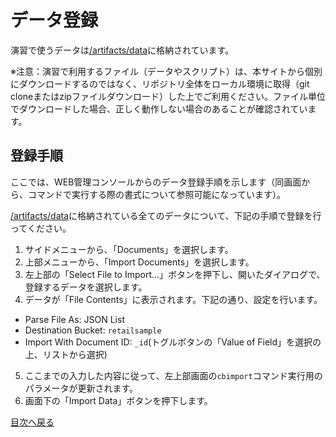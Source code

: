 # データ登録

演習で使うデータは[/artifacts/data](/artifacts/data)に格納されています。

※注意：演習で利用するファイル（データやスクリプト）は、本サイトから個別にダウンロードするのではなく、リポジトリ全体をローカル環境に取得（git cloneまたはzipファイルダウンロード）した上でご利用ください。ファイル単位でダウンロードした場合、正しく動作しない場合のあることが確認されています。

## 登録手順

ここでは、WEB管理コンソールからのデータ登録手順を示します（同画面から、コマンドで実行する際の書式について参照可能になっています）。

[/artifacts/data](/artifacts/data)に格納されている全てのデータについて、下記の手順で登録を行ってください。

1. サイドメニューから、「Documents」を選択します。
2. 上部メニューから、「Import Documents」を選択します。
3. 左上部の「Select File to Import...」ボタンを押下し、開いたダイアログで、登録するデータを選択します。
4. データが「File Contents」に表示されます。下記の通り、設定を行います。
- Parse File As: JSON List
- Destination Bucket: `retailsample`
- Import With Document ID: `_id`(トグルボタンの「Value of Field」を選択の上、リストから選択)
5. ここまでの入力した内容に従って、左上部画面の`cbimport`コマンド実行用のパラメータが更新されます。
6. 画面下の「Import Data」ボタンを押下します。

[目次へ戻る](https://github.com/YoshiyukiKono/cb-dev-days-couchbase/blob/main/docs/README.md)
